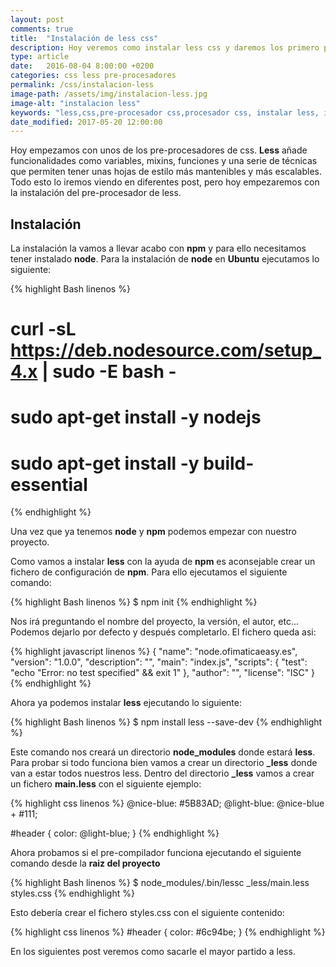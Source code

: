 ```yaml
---
layout: post
comments: true
title:  "Instalación de less css"
description: Hoy veremos como instalar less css y daremos los primero pasitos sacandole partido a la potencia de este preprocesador.
type: article
date:   2016-08-04 8:00:00 +0200
categories: css less pre-procesadores
permalink: /css/instalacion-less
image-path: /assets/img/instalacion-less.jpg
image-alt: "instalacion less"
keywords: "less,css,pre-procesador css,procesador css, instalar less, instalacion less"
date_modified: 2017-05-20 12:00:00
---
```

Hoy empezamos con unos de los pre-procesadores de css. 
**Less** añade funcionalidades como variables, mixins, funciones y una serie de técnicas que permiten tener unas hojas de estilo más mantenibles y más escalables.
Todo esto lo iremos viendo en diferentes post, pero hoy empezaremos con la instalación del pre-procesador de less.

## Instalación

La instalación la vamos a llevar acabo con **npm** y para ello necesitamos tener instalado **node**. Para la instalación de **node** en **Ubuntu** ejecutamos lo siguiente:

{% highlight Bash linenos %}
# curl -sL https://deb.nodesource.com/setup_4.x | sudo -E bash -
# sudo apt-get install -y nodejs
# sudo apt-get install -y build-essential
{% endhighlight %}

Una vez que ya tenemos **node** y **npm** podemos empezar con nuestro proyecto. 

Como vamos a instalar **less** con la ayuda de **npm** es aconsejable crear un fichero de configuración de **npm**. Para ello ejecutamos el siguiente comando:

{% highlight Bash linenos %}
$ npm init
{% endhighlight %}

Nos irá preguntando el nombre del proyecto, la versión, el autor, etc... Podemos dejarlo por defecto y después completarlo. El fichero queda asi:

{% highlight javascript linenos %}
{
    "name": "node.ofimaticaeasy.es",
    "version": "1.0.0",
    "description": "",
    "main": "index.js",
    "scripts": {
        "test": "echo \"Error: no test specified\" && exit 1"
    },
    "author": "",
    "license": "ISC"
}
{% endhighlight %}

Ahora ya podemos instalar **less** ejecutando lo siguiente:

{% highlight Bash linenos %}
$ npm install less --save-dev
{% endhighlight %}

Este comando nos creará un directorio **node_modules** donde estará **less**.
Para probar si todo funciona bien vamos a crear un directorio **_less** donde van a estar todos nuestros less.
Dentro del directorio **_less** vamos a crear un fichero **main.less** con el siguiente ejemplo:

{% highlight css linenos %}
@nice-blue: #5B83AD;
@light-blue: @nice-blue + #111;

#header {
  color: @light-blue;
}
{% endhighlight %}

Ahora probamos si el pre-compilador funciona ejecutando el siguiente comando desde la **raiz del proyecto**

{% highlight Bash linenos %}
$ node_modules/.bin/lessc _less/main.less styles.css
{% endhighlight %}

Esto debería crear el fichero styles.css con el siguiente contenido:

{% highlight css linenos %}
#header {
  color: #6c94be;
}
{% endhighlight %}

En los siguientes post veremos como sacarle el mayor partido a less.
